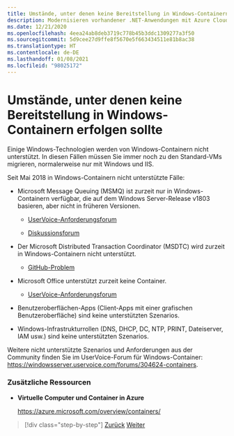 ```yaml
---
title: Umstände, unter denen keine Bereitstellung in Windows-Containern erfolgen sollte
description: Modernisieren vorhandener .NET-Anwendungen mit Azure Cloud und Windows-Containern | Umstände, unter denen keine Bereitstellung in Windows-Containern erfolgen sollte
ms.date: 12/21/2020
ms.openlocfilehash: 4eea24ab8deb3719c778b45b3ddc1309277a3f50
ms.sourcegitcommit: 5d9cee27d9ffe8f5670e5f663434511e81b8ac38
ms.translationtype: HT
ms.contentlocale: de-DE
ms.lasthandoff: 01/08/2021
ms.locfileid: "98025172"
---
```

# <a name="when-not-to-deploy-to-windows-containers"></a>Umstände, unter denen keine Bereitstellung in Windows-Containern erfolgen sollte

Einige Windows-Technologien werden von Windows-Containern nicht unterstützt. In diesen Fällen müssen Sie immer noch zu den Standard-VMs migrieren, normalerweise nur mit Windows und IIS.

Seit Mai 2018 in Windows-Containern nicht unterstützte Fälle:

- Microsoft Message Queuing (MSMQ) ist zurzeit nur in Windows-Containern verfügbar, die auf dem Windows Server-Release v1803 basieren, aber nicht in früheren Versionen.

  - [UserVoice-Anforderungsforum](https://windowsserver.uservoice.com/forums/304624-containers/suggestions/15719031-create-base-container-image-with-msmq-server)

  - [Diskussionsforum](https://social.msdn.microsoft.com/Forums/bce99a7d-aa60-44fa-a348-450855650810/msmqserver-is-it-supported?forum=windowscontainers)

- Der Microsoft Distributed Transaction Coordinator (MSDTC) wird zurzeit in Windows-Containern nicht unterstützt.

  - [GitHub-Problem](https://github.com/MicrosoftDocs/Virtualization-Documentation/issues/494)

- Microsoft Office unterstützt zurzeit keine Container.

  - [UserVoice-Anforderungsforum](https://windowsserver.uservoice.com/forums/304624-containers/suggestions/19686220-provide-office-support-for-containers)

- Benutzeroberflächen-Apps (Client-Apps mit einer grafischen Benutzeroberfläche) sind keine unterstützten Szenarios.

- Windows-Infrastrukturrollen (DNS, DHCP, DC, NTP, PRINT, Dateiserver, IAM usw.) sind keine unterstützten Szenarios.

Weitere nicht unterstützte Szenarios und Anforderungen aus der Community finden Sie im UserVoice-Forum für Windows-Container: <https://windowsserver.uservoice.com/forums/304624-containers>.

### <a name="additional-resources"></a>Zusätzliche Ressourcen

- **Virtuelle Computer und Container in Azure**

    <https://azure.microsoft.com/overview/containers/>

> [!div class="step-by-step"]
> [Zurück](deploy-existing-net-apps-as-windows-containers.md)
> [Weiter](when-to-deploy-windows-containers-in-your-on-premises-iaas-vm-infrastructure.md)
